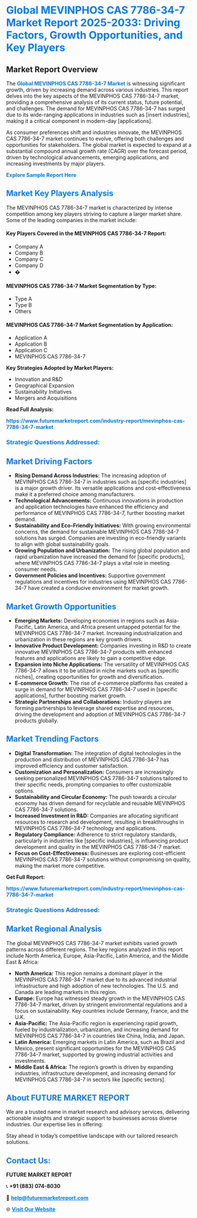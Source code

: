 <h1 style="color: #007BFF;">Global MEVINPHOS CAS 7786-34-7 Market Report 2025-2033: Driving Factors, Growth Opportunities, and Key Players</h1>

<section id="overview">
<h2>Market Report Overview</h2>
<p>The <a href="https://www.futuremarketreport.com/industry-report/mevinphos-cas-7786-34-7-market" style="color: #007BFF; text-decoration: none;"><strong>Global MEVINPHOS CAS 7786-34-7 Market</strong></a> is witnessing significant growth, driven by increasing demand across various industries. This report delves into the key aspects of the MEVINPHOS CAS 7786-34-7 market, providing a comprehensive analysis of its current status, future potential, and challenges. The demand for MEVINPHOS CAS 7786-34-7 has surged due to its wide-ranging applications in industries such as [insert industries], making it a critical component in modern-day [applications].</p>
<p>As consumer preferences shift and industries innovate, the MEVINPHOS CAS 7786-34-7 market continues to evolve, offering both challenges and opportunities for stakeholders. The global market is expected to expand at a substantial compound annual growth rate (CAGR) over the forecast period, driven by technological advancements, emerging applications, and increasing investments by major players.</p>
</section>

<section id="overview">
<p><a href="https://www.futuremarketreport.com/request-sample/reportId=111473" style="color: #007BFF; text-decoration: none;"><strong>Explore Sample Report Here</strong></a></p>
</section>

<section id="key-players">
<h2 style="color: #007BFF;">Market Key Players Analysis</h2>
<p>The MEVINPHOS CAS 7786-34-7 market is characterized by intense competition among key players striving to capture a larger market share. Some of the leading companies in the market include:</p>
<h4>Key Players Covered in the MEVINPHOS CAS 7786-34-7 Report:</h4>
<ul><li>Company A</li><li>Company B</li><li>Company C</li><li>Company D</li><li>�</li></ul>
<h4>MEVINPHOS CAS 7786-34-7 Market Segmentation by Type:</h4>
<ul><li>Type A</li><li>Type B</li><li>Others</li></ul>

<h4>MEVINPHOS CAS 7786-34-7 Market Segmentation by Application:</h4>
<ul><li>Application A</li><li>Application B</li><li>Application C</li><li>MEVINPHOS CAS 7786-34-7</li></ul>
<p><strong>Key Strategies Adopted by Market Players:</strong></p>
<ul>
<li>Innovation and R&D</li>
<li>Geographical Expansion</li>
<li>Sustainability Initiatives</li>
<li>Mergers and Acquisitions</li>
</ul>
</section>

<section>
<p><strong>Read Full Analysis: </strong></p><a href="https://www.futuremarketreport.com/industry-report/mevinphos-cas-7786-34-7-market" style="color: #007BFF; text-decoration: none;"><strong>https://www.futuremarketreport.com/industry-report/mevinphos-cas-7786-34-7-market</strong></a>
<h3 style="color: #007BFF;">Strategic Questions Addressed:</h3>
</section>

<section id="driving-factors">
<h2 style="color: #007BFF;">Market Driving Factors</h2>
<ul>
<li><strong>Rising Demand Across Industries:</strong> The increasing adoption of MEVINPHOS CAS 7786-34-7 in industries such as [specific industries] is a major growth driver. Its versatile applications and cost-effectiveness make it a preferred choice among manufacturers.</li>
<li><strong>Technological Advancements:</strong> Continuous innovations in production and application technologies have enhanced the efficiency and performance of MEVINPHOS CAS 7786-34-7, further boosting market demand.</li>
<li><strong>Sustainability and Eco-Friendly Initiatives:</strong> With growing environmental concerns, the demand for sustainable MEVINPHOS CAS 7786-34-7 solutions has surged. Companies are investing in eco-friendly variants to align with global sustainability goals.</li>
<li><strong>Growing Population and Urbanization:</strong> The rising global population and rapid urbanization have increased the demand for [specific products], where MEVINPHOS CAS 7786-34-7 plays a vital role in meeting consumer needs.</li>
<li><strong>Government Policies and Incentives:</strong> Supportive government regulations and incentives for industries using MEVINPHOS CAS 7786-34-7 have created a conducive environment for market growth.</li>
</ul>
</section>

<section id="growth-opportunities">
<h2 style="color: #007BFF;">Market Growth Opportunities</h2>
<ul>
<li><strong>Emerging Markets:</strong> Developing economies in regions such as Asia-Pacific, Latin America, and Africa present untapped potential for the MEVINPHOS CAS 7786-34-7 market. Increasing industrialization and urbanization in these regions are key growth drivers.</li>
<li><strong>Innovative Product Development:</strong> Companies investing in R&D to create innovative MEVINPHOS CAS 7786-34-7 products with enhanced features and applications are likely to gain a competitive edge.</li>
<li><strong>Expansion into Niche Applications:</strong> The versatility of MEVINPHOS CAS 7786-34-7 allows it to be utilized in niche markets such as [specific niches], creating opportunities for growth and diversification.</li>
<li><strong>E-commerce Growth:</strong> The rise of e-commerce platforms has created a surge in demand for MEVINPHOS CAS 7786-34-7 used in [specific applications], further boosting market growth.</li>
<li><strong>Strategic Partnerships and Collaborations:</strong> Industry players are forming partnerships to leverage shared expertise and resources, driving the development and adoption of MEVINPHOS CAS 7786-34-7 products globally.</li>
</ul>
</section>

<section id="trending-factors">
<h2 style="color: #007BFF;">Market Trending Factors</h2>
<ul>
<li><strong>Digital Transformation:</strong> The integration of digital technologies in the production and distribution of MEVINPHOS CAS 7786-34-7 has improved efficiency and customer satisfaction.</li>
<li><strong>Customization and Personalization:</strong> Consumers are increasingly seeking personalized MEVINPHOS CAS 7786-34-7 solutions tailored to their specific needs, prompting companies to offer customizable options.</li>
<li><strong>Sustainability and Circular Economy:</strong> The push towards a circular economy has driven demand for recyclable and reusable MEVINPHOS CAS 7786-34-7 solutions.</li>
<li><strong>Increased Investment in R&D:</strong> Companies are allocating significant resources to research and development, resulting in breakthroughs in MEVINPHOS CAS 7786-34-7 technology and applications.</li>
<li><strong>Regulatory Compliance:</strong> Adherence to strict regulatory standards, particularly in industries like [specific industries], is influencing product development and quality in the MEVINPHOS CAS 7786-34-7 market.</li>
<li><strong>Focus on Cost-Effectiveness:</strong> Businesses are exploring cost-efficient MEVINPHOS CAS 7786-34-7 solutions without compromising on quality, making the market more competitive.</li>
</ul>
</section>

<section>
<p><strong>Get Full Report: </strong></p><a href="https://www.futuremarketreport.com/industry-report/mevinphos-cas-7786-34-7-market" style="color: #007BFF; text-decoration: none;"><strong>https://www.futuremarketreport.com/industry-report/mevinphos-cas-7786-34-7-market</strong></a>
<h3 style="color: #007BFF;">Strategic Questions Addressed:</h3>
</section>


<section id="regional-analysis">
<h2 style="color: #007BFF;">Market Regional Analysis</h2>
<p>The global MEVINPHOS CAS 7786-34-7 market exhibits varied growth patterns across different regions. The key regions analyzed in this report include North America, Europe, Asia-Pacific, Latin America, and the Middle East & Africa:</p>
<ul>
<li><strong>North America:</strong> This region remains a dominant player in the MEVINPHOS CAS 7786-34-7 market due to its advanced industrial infrastructure and high adoption of new technologies. The U.S. and Canada are leading markets in this region.</li>
<li><strong>Europe:</strong> Europe has witnessed steady growth in the MEVINPHOS CAS 7786-34-7 market, driven by stringent environmental regulations and a focus on sustainability. Key countries include Germany, France, and the U.K.</li>
<li><strong>Asia-Pacific:</strong> The Asia-Pacific region is experiencing rapid growth, fueled by industrialization, urbanization, and increasing demand for MEVINPHOS CAS 7786-34-7 in countries like China, India, and Japan.</li>
<li><strong>Latin America:</strong> Emerging markets in Latin America, such as Brazil and Mexico, present significant opportunities for the MEVINPHOS CAS 7786-34-7 market, supported by growing industrial activities and investments.</li>
<li><strong>Middle East & Africa:</strong> The region’s growth is driven by expanding industries, infrastructure development, and increasing demand for MEVINPHOS CAS 7786-34-7 in sectors like [specific sectors].</li>
</ul>
</section>

<footer>
<h2 style="color: #007BFF;">About FUTURE MARKET REPORT</h2>
<p>We are a trusted name in market research and advisory services, delivering actionable insights and strategic support to businesses across diverse industries. Our expertise lies in offering:</p>

<p>Stay ahead in today’s competitive landscape with our tailored research solutions.</p>

<h2 style="color: #007BFF;">Contact Us:</h2>
<p><strong>FUTURE MARKET REPORT</strong></p>
<p>📞 <strong>+91 (883) 074-8030</strong></p>
<p>📧 <strong><a href="mailto:help@futuremarketreport.com" style="color: #007BFF;">help@futuremarketreport.com</a></strong></p>
<p>🌐 <strong><a href="https://www.futuremarketreport.com/" style="color: #007BFF;">Visit Our Website</a></strong></p>
</footer>